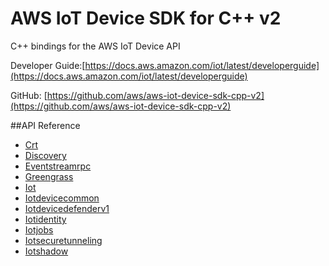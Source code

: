 # AWS IoT Device SDK for C++ v2

C++ bindings for the AWS IoT Device API

Developer Guide:[https://docs.aws.amazon.com/iot/latest/developerguide](https://docs.aws.amazon.com/iot/latest/developerguide)
        
GitHub: [https://github.com/aws/aws-iot-device-sdk-cpp-v2](https://github.com/aws/aws-iot-device-sdk-cpp-v2)

##API Reference

* [Crt](https://aws.github.io/aws-iot-device-sdk-cpp-v2/html/namespace_aws_1_1_crt.html)
* [Discovery](https://aws.github.io/aws-iot-device-sdk-cpp-v2/html/namespace_aws_1_1_discovery.html)
* [Eventstreamrpc](https://aws.github.io/aws-iot-device-sdk-cpp-v2/html/namespace_aws_1_1_eventstreamrpc.html)
* [Greengrass](https://aws.github.io/aws-iot-device-sdk-cpp-v2/html/namespace_aws_1_1_greengrass.html)
* [Iot](https://aws.github.io/aws-iot-device-sdk-cpp-v2/html/namespace_aws_1_1_iot.html)
* [Iotdevicecommon](https://aws.github.io/aws-iot-device-sdk-cpp-v2/html/namespace_aws_1_1_iotdevicecommon.html)
* [Iotdevicedefenderv1](https://aws.github.io/aws-iot-device-sdk-cpp-v2/html/namespace_aws_1_1_iotdevicedefenderv1.html)
* [Iotidentity](https://aws.github.io/aws-iot-device-sdk-cpp-v2/html/namespace_aws_1_1_iotidentity.html)
* [Iotjobs](https://aws.github.io/aws-iot-device-sdk-cpp-v2/html/namespace_aws_1_1_iotjobs.html)
* [Iotsecuretunneling](https://aws.github.io/aws-iot-device-sdk-cpp-v2/html/namespace_aws_1_1_iotsecuretunneling.html)
* [Iotshadow](https://aws.github.io/aws-iot-device-sdk-cpp-v2/html/namespace_aws_1_1_iotshadow.html)